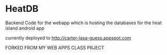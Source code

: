 # HeatDB
Backend Code for the webapp which is hosting the databases for the heat island android app

currently deployed to http://carter-lasa-guess.appspot.com

FORKED FROM MY WEB APPS CLASS PRJECT
